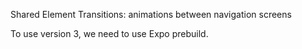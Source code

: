 Shared Element Transitions: animations between navigation screens

To use version 3, we need to use Expo prebuild.
